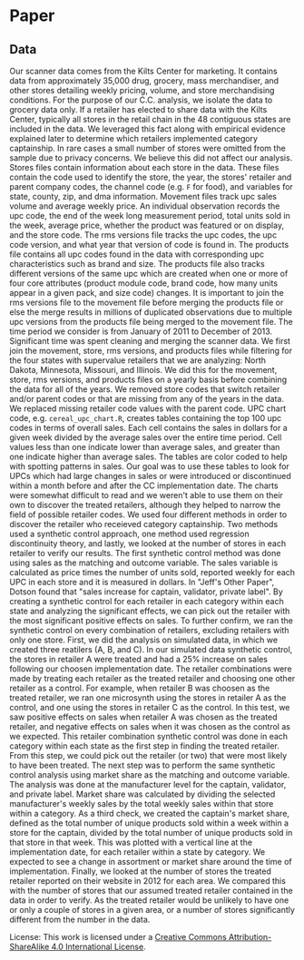 Paper
================

## Data
  Our scanner data comes from the Kilts Center for marketing. It contains data from approximately 35,000 drug, grocery, mass merchandiser, and other stores detailing weekly pricing, volume, and store merchandising conditions. For the purpose of our C.C. analysis, we isolate the data to grocery data only. If a retailer has elected to share data with the Kilts Center, typically all stores in the retail chain in the 48 contiguous states are included in the data. We leveraged this fact along with empirical evidence explained later to determine which retailers implemented category captainship. In rare cases a small number of stores were omitted from the sample due to privacy concerns. We believe this did not affect our analysis.
  Stores files contain information about each store in the data. These files contain the code used to identify the store, the year, the stores' retailer and parent company codes, the channel code (e.g. `F` for food), and variables for state, county, zip, and dma information.
  Movement files track upc sales volume and average weekly price. An individual observation records the upc code, the end of the week long measurement period, total units sold in the week, average price, whether the product was featured or on display, and the store code.
  The rms versions file tracks the upc codes, the upc code version, and what year that version of code is found in.
  The products file contains all upc codes found in the data with corresponding upc characteristics such as brand and size. The products file also tracks different versions of the same upc which are created when one or more of four core attributes (product module code, brand code, how many units appear in a given pack, and size code) changes.
  It is important to join the rms versions file to the movement file before merging the products file or else the merge results in millions of duplicated observations due to multiple upc versions from the products file being merged to the movement file.
  The time period we consider is from January of 2011 to December of 2013.
  Significant time was spent cleaning and merging the scanner data. We first join the movement, store, rms versions, and products files while filtering for the four states with supervalue retailers that we are analyzing: North Dakota, Minnesota, Missouri, and Illinois. We did this for the movement, store, rms versions, and products files on a yearly basis before combining the data for all of the years. We removed store codes that switch retailer and/or parent codes or that are missing from any of the years in the data. We replaced missing retailer code values with the parent code.
  UPC chart code, e.g. `cereal_upc_chart.R`, creates tables containing the top 100 upc codes in terms of overall sales. Each cell contains the sales in dollars for a given week divided by the average sales over the entire time period. Cell values less than one indicate lower than average sales, and greater than one indicate higher than average sales. The tables are color coded to help with spotting patterns in sales. Our goal was to use these tables to look for UPCs which had large changes in sales or were introduced or discontinued within a month before and after the CC implementation date. The charts were somewhat difficult to read and we weren't able to use them on their own to discover the treated retailers, although they helped to narrow the field of possible retailer codes.
  We used four different methods in order to discover the retailer who receieved category captainship. Two methods used a synthetic control approach, one method used regression discontinuity theory, and lastly, we looked at the number of stores in each retailer to verify our results. The first synthetic control method was done using sales as the matching and outcome variable.  The sales variable is calculated as price times the number of units sold, reported weekly for each UPC in each store and it is measured in dollars. In "Jeff's Other Paper", Dotson found that "sales increase for captain, validator, private label". By creating a synthetic control for each retailer in each category within each state and analyzing the significant effects, we can pick out the retailer with the most significant positive effects on sales. To further confirm, we ran the synthetic control on every combination of retailers, excluding retailers with only one store. First, we did the analysis on simulated data, in which we created three reatilers (A, B, and C). In our simulated data synthetic control, the stores in retailer A were treated and had a 25% increase on sales following our choosen implementation date. The retailer combinations were made by treating each retailer as the treated retailer and choosing one other retailer as a control. For example, when retailer B was choosen as the treated retailer, we ran one microsynth using the stores in retailer A as the control, and one using the stores in retailer C as the control. In this test, we saw positive effects on sales when retailer A was chosen as the treated retailer, and negative effects on sales when it was chosen as the control as we expected. This retailer combination synthetic control was done in each category within each state as the first step in finding the treated retailer. From this step, we could pick out the retailer (or two) that were most likely to have been treated. The next step was to perform the same synthetic control analysis using market share as the matching and outcome variable. The analysis was done at the manufacturer level for the captain, validator, and private label. Market share was calculated by dividing the selected manufacturer's weekly sales by the total weekly sales within that store within a category. As a third check, we created the captain's market share, defined as the total number of unique products sold within a week within a store for the captain, divided by the total number of unique products sold in that store in that week. This was plotted with a vertical line at the implementation date, for each retailer within a state by category. We expected to see a change in assortment or market share around the time of implementation. Finally, we looked at the number of stores the treated retailer reported on their website in 2012 for each area. We compared this with the number of stores that our assumed treated retailer contained in the data in order to verify. As the treated retailer would be unlikely to have one or only a couple of stores in a given area, or a number of stores significantly different from the number in the data.
  

















License: This work is licensed under a [Creative Commons
Attribution-ShareAlike 4.0 International
License](https://creativecommons.org/licenses/by-sa/4.0/).
